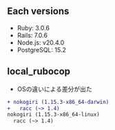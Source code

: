 ## Each versions
- Ruby: 3.0.6
- Rails: 7.0.6
- Node.js: v20.4.0
- PostgreSQL: 15.2

## local_rubocop
- OSの違いによる差分が出た
```diff
+ nokogiri (1.15.3-x86_64-darwin)
+   racc (~> 1.4)
nokogiri (1.15.3-x86_64-linux)
  racc (~> 1.4)
```
